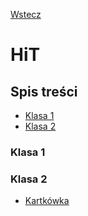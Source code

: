 [Wstecz](../README.md)

# HiT

## Spis treści

-   [Klasa 1](#klasa-1)
-   [Klasa 2](#klasa-2)

### Klasa 1

### Klasa 2

-   [Kartkówka](klasa2/kartkowka.md)